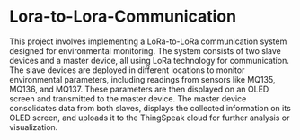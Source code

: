 # Lora-to-Lora-Communication
This project involves implementing a LoRa-to-LoRa communication system designed for environmental monitoring. The system consists of two slave devices and a master device, all using LoRa technology for communication. The slave devices are deployed in different locations to monitor environmental parameters, including readings from sensors like MQ135, MQ136, and MQ137. These parameters are then displayed on an OLED screen and transmitted to the master device. The master device consolidates data from both slaves, displays the collected information on its OLED screen, and uploads it to the ThingSpeak cloud for further analysis or visualization.

